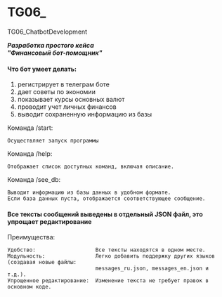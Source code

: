 # TG06_
 TG06_ChatbotDevelopment


___Разработка простого кейса<br>
"Финансовый бот-помощник"___

#### Что бот умеет делать:
1. регистрирует в телеграм боте
2. дает советы по экономии
3. показывает курсы основных валют
4. проводит учет личных финансов
5. выводит сохраненную информацию из базы 

Команда /start:

    Осуществляет запуск программы

Команда /help:

    Отображает список доступных команд, включая описание.

Команда /see_db:

    Выводит информацию из базы данных в удобном формате.
    Если база данных пуста, отображается соответствующее сообщение.

#### Все тексты сообщений выведены в отдельный JSON файл, это упрощает редактирование
Преимущества:

    Удобство:                   Все тексты находятся в одном месте.
    Модульность:                Легко добавить поддержку других языков (создавая новые файлы:
                                messages_ru.json, messages_en.json и т.д.).
    Упрощенное редактирование:  Изменение текста не требует правок в основном коде.
